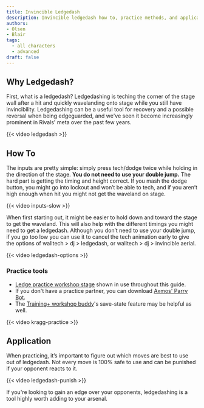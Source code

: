 ```yaml
---
title: Invincible Ledgedash
description: Invincible ledgedash how to, practice methods, and application
authors:
- Olsen
- Blair
tags:
  - all characters
  - advanced
draft: false
---
```


## Why Ledgedash?

First, what is a ledgedash? Ledgedashing is teching the corner of the stage wall after a hit and quickly wavelanding onto stage while you still have invincibility. Ledgedashing can be a useful tool for recovery and a possible reversal when being edgeguarded, and we've seen it become increasingly prominent in Rivals' meta over the past few years. 

{{< video ledgedash >}}

## How To

The inputs are pretty simple: simply press tech/dodge twice while holding in the direction of the stage. **You do not need to use your double jump.** The hard part is getting the timing and height correct. If you mash the dodge button, you might go into lockout and won’t be able to tech, and if you aren’t high enough when hit you might not get the waveland on stage.

{{< video inputs-slow >}}

When first starting out, it might be easier to hold down and toward the stage to get the waveland. This will also help with the different timings you might need to get a ledgedash. Although you don’t need to use your double jump, if you go too low you can use it to cancel the tech animation early to give the options of walltech > dj > ledgedash, or walltech > dj > invincible aerial.

{{< video ledgedash-options >}}

### Practice tools

- [Ledge practice workshop stage](https://steamcommunity.com/sharedfiles/filedetails/?id=2353648017) shown in use throughout this guide.
- If you don't have a practice partner, you can download [Axmos' Parry Bot](https://axmos.itch.io/axmos-parry-bot).
- The [Training+ workshop buddy](https://steamcommunity.com/sharedfiles/filedetails/?id=2835256077)'s save-state feature may be helpful as well.

{{< video kragg-practice >}}

## Application

When practicing, it’s important to figure out which moves are best to use out of ledgedash. Not every move is 100% safe to use and can be punished if your opponent reacts to it.

{{< video ledgedash-punish >}}

If you're looking to gain an edge over your opponents, ledgedashing is a tool highly worth adding to your arsenal.
